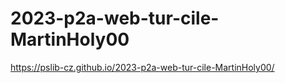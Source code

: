 ﻿# 2023-p2a-web-tur-cile-MartinHoly00
https://pslib-cz.github.io/2023-p2a-web-tur-cile-MartinHoly00/
